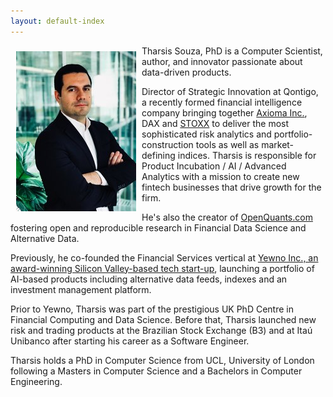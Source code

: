 ```yaml
---
layout: default-index
---
```


<img style="width=305px;height=445px;float:left;padding:9px;"
src="/image/p1.jpeg" alt="profile picture" width="192" height="256">

Tharsis Souza, PhD is a Computer Scientist, author, and innovator passionate about data-driven products.

Director of Strategic Innovation at Qontigo, a recently formed financial intelligence company bringing together [Axioma Inc.](https://www.axioma.com/), DAX and [STOXX](https://www.stoxx.com/) to deliver the most sophisticated risk analytics and portfolio-construction tools as well as market-defining indices. Tharsis is responsible for Product Incubation / AI / Advanced Analytics with a mission to create new fintech businesses that drive growth for the firm.

He's also the creator of [OpenQuants.com](https://OpenQuants.com/) fostering open and reproducible research in Financial Data Science and Alternative Data.

Previously, he co-founded the Financial Services vertical at [Yewno Inc., an award-winning Silicon Valley-based tech start-up](https://www.yewno.com/), launching a portfolio of AI-based products including alternative data feeds, indexes and an investment management platform.

Prior to Yewno, Tharsis was part of the prestigious UK PhD Centre in Financial Computing and Data Science. Before that, Tharsis launched new risk and trading products at the Brazilian Stock Exchange (B3) and at Itaú Unibanco after starting his career as a Software Engineer.

Tharsis holds a PhD in Computer Science from UCL, University of London following a Masters in Computer Science and a Bachelors in Computer Engineering.




